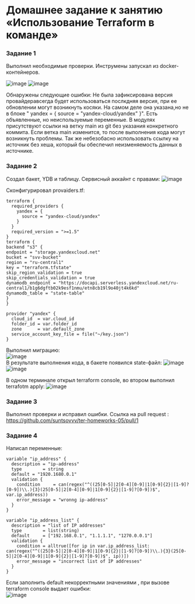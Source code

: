 # Домашнее задание к занятию «Использование Terraform в команде»
### Задание 1

Выполнил необходимые проверки. Инструмены запускал из docker-контейнеров.
  
![image](https://github.com/suntsovvv/ter-homeworks-05/assets/154943765/e5312167-d37b-49a1-ae01-dd1b50724405)
![image](https://github.com/suntsovvv/ter-homeworks-05/assets/154943765/e54646b9-5830-4398-a4fb-843208c230f9)

Обнаружены следующие ошибки:
Не была зафиксирована версия провайдеравсегда будет использоваться послкдняя версия, при ее обновлении могут возникнуть косяки. На самом деле она указана,но не в блоке " yandex = { source = "yandex-cloud/yandex" }".
Есть объявленные, но неиспользуемые переменные.
В модулях  присутствуют ссылки на ветку main из git без указания конкретного коммита. Если ветка main изменится, то после выполнения кода могут возникнуть проблемы. Так же небезобасно использовать ссылку на источник без хеша, который бы обеспечил неизменяемость данных в источнике.

### Задание 2   
Создал бакет, YDB и таблицу. Сервисный аккайнт с правами:
![image](https://github.com/suntsovvv/ter-homeworks-05/assets/154943765/81c2a655-e81b-498b-b15e-c9c2e7bc150b)    

Сконфигурировал provaiders.tf:   

```hcl
terraform {
  required_providers {
    yandex = {
      source = "yandex-cloud/yandex"
    }
  }
  required_version = ">=1.5"
}
terraform {
backend "s3" {
endpoint = "storage.yandexcloud.net"
bucket = "svv-bucket"
region = "ru-central1"
key = "terraform.tfstate"
skip_region_validation = true
skip_credentials_validation = true
dynamodb_endpoint = "https://docapi.serverless.yandexcloud.net/ru-central1/b1g6dgftb02k9esf1nmu/etn8cb19l9o40jt4k6kd"
dynamodb_table = "state-table"
}
}

provider "yandex" {
  cloud_id  = var.cloud_id
  folder_id = var.folder_id
  zone      = var.default_zone
  service_account_key_file = file("~/key.json")
}
```
Выполнил миграцию:   
![image](https://github.com/suntsovvv/ter-homeworks-05/assets/154943765/dc16f476-d62e-4009-8c64-466250d649a7)   
В результате выполнения кода, в бакете появился state-файл:
![image](https://github.com/suntsovvv/ter-homeworks-05/assets/154943765/bc815cdc-f3c4-4e5a-8b52-18b72343d8b0)  
![image](https://github.com/suntsovvv/ter-homeworks-05/assets/154943765/0701a32a-be1b-4b90-be17-c022e515117d)   

В одном терминале открыл terraform console, во втором выполнил terrafotm apply:
![image](https://github.com/suntsovvv/ter-homeworks-05/assets/154943765/81711abf-2443-4640-83d5-2667cfb83f89)   

### Задание 3   
Выполнил проверки и исправил ошибки.
Ссылка на pull request :  https://github.com/suntsovvv/ter-homeworks-05/pull/1   

### Задание 4   
Написал переменные:
```
variable "ip_address" {
  description = "ip-address"
  type        = string
  default = "1920.1680.0.1"
  validation {
    condition     = can(regex("^((25[0-5]|2[0-4][0-9]|1[0-9]{2}|[1-9]?[0-9])\\.){3}(25[0-5]|2[0-4][0-9]|1[0-9]{2}|[1-9]?[0-9])$", var.ip_address))
    error_message = "wronng ip-address"
  }
}

variable "ip_address_list" {
  description = "list of IP addresses"
  type        = list(string)
  default     = ["192.168.0.1", "1.1.1.1", "1270.0.0.1"]
  validation {
    condition = alltrue([for ip in var.ip_address_list: can(regex("^((25[0-5]|2[0-4][0-9]|1[0-9]{2}|[1-9]?[0-9])\\.){3}(25[0-5]|2[0-4][0-9]|1[0-9]{2}|[1-9]?[0-9])$", ip))])
    error_message = "incorrect list of IP addresses"
  }
}
```

Если заполнить default некорректными значениями , при вызове terraform console выдает ошибки:   
![image](https://github.com/suntsovvv/ter-homeworks-05/assets/154943765/063060bc-c636-482d-a1d2-2d1410834c85)   




